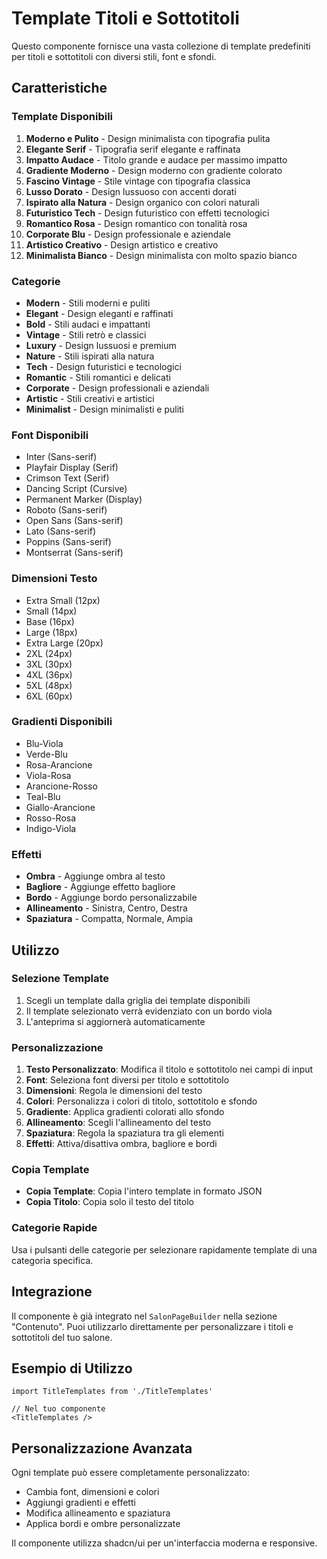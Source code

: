 # Template Titoli e Sottotitoli

Questo componente fornisce una vasta collezione di template predefiniti per titoli e sottotitoli con diversi stili, font e sfondi.

## Caratteristiche

### Template Disponibili

1. **Moderno e Pulito** - Design minimalista con tipografia pulita
2. **Elegante Serif** - Tipografia serif elegante e raffinata
3. **Impatto Audace** - Titolo grande e audace per massimo impatto
4. **Gradiente Moderno** - Design moderno con gradiente colorato
5. **Fascino Vintage** - Stile vintage con tipografia classica
6. **Lusso Dorato** - Design lussuoso con accenti dorati
7. **Ispirato alla Natura** - Design organico con colori naturali
8. **Futuristico Tech** - Design futuristico con effetti tecnologici
9. **Romantico Rosa** - Design romantico con tonalità rosa
10. **Corporate Blu** - Design professionale e aziendale
11. **Artistico Creativo** - Design artistico e creativo
12. **Minimalista Bianco** - Design minimalista con molto spazio bianco

### Categorie

- **Modern** - Stili moderni e puliti
- **Elegant** - Design eleganti e raffinati
- **Bold** - Stili audaci e impattanti
- **Vintage** - Stili retrò e classici
- **Luxury** - Design lussuosi e premium
- **Nature** - Stili ispirati alla natura
- **Tech** - Design futuristici e tecnologici
- **Romantic** - Stili romantici e delicati
- **Corporate** - Design professionali e aziendali
- **Artistic** - Stili creativi e artistici
- **Minimalist** - Design minimalisti e puliti

### Font Disponibili

- Inter (Sans-serif)
- Playfair Display (Serif)
- Crimson Text (Serif)
- Dancing Script (Cursive)
- Permanent Marker (Display)
- Roboto (Sans-serif)
- Open Sans (Sans-serif)
- Lato (Sans-serif)
- Poppins (Sans-serif)
- Montserrat (Sans-serif)

### Dimensioni Testo

- Extra Small (12px)
- Small (14px)
- Base (16px)
- Large (18px)
- Extra Large (20px)
- 2XL (24px)
- 3XL (30px)
- 4XL (36px)
- 5XL (48px)
- 6XL (60px)

### Gradienti Disponibili

- Blu-Viola
- Verde-Blu
- Rosa-Arancione
- Viola-Rosa
- Arancione-Rosso
- Teal-Blu
- Giallo-Arancione
- Rosso-Rosa
- Indigo-Viola

### Effetti

- **Ombra** - Aggiunge ombra al testo
- **Bagliore** - Aggiunge effetto bagliore
- **Bordo** - Aggiunge bordo personalizzabile
- **Allineamento** - Sinistra, Centro, Destra
- **Spaziatura** - Compatta, Normale, Ampia

## Utilizzo

### Selezione Template

1. Scegli un template dalla griglia dei template disponibili
2. Il template selezionato verrà evidenziato con un bordo viola
3. L'anteprima si aggiornerà automaticamente

### Personalizzazione

1. **Testo Personalizzato**: Modifica il titolo e sottotitolo nei campi di input
2. **Font**: Seleziona font diversi per titolo e sottotitolo
3. **Dimensioni**: Regola le dimensioni del testo
4. **Colori**: Personalizza i colori di titolo, sottotitolo e sfondo
5. **Gradiente**: Applica gradienti colorati allo sfondo
6. **Allineamento**: Scegli l'allineamento del testo
7. **Spaziatura**: Regola la spaziatura tra gli elementi
8. **Effetti**: Attiva/disattiva ombra, bagliore e bordi

### Copia Template

- **Copia Template**: Copia l'intero template in formato JSON
- **Copia Titolo**: Copia solo il testo del titolo

### Categorie Rapide

Usa i pulsanti delle categorie per selezionare rapidamente template di una categoria specifica.

## Integrazione

Il componente è già integrato nel `SalonPageBuilder` nella sezione "Contenuto". Puoi utilizzarlo direttamente per personalizzare i titoli e sottotitoli del tuo salone.

## Esempio di Utilizzo

```tsx
import TitleTemplates from './TitleTemplates'

// Nel tuo componente
<TitleTemplates />
```

## Personalizzazione Avanzata

Ogni template può essere completamente personalizzato:

- Cambia font, dimensioni e colori
- Aggiungi gradienti e effetti
- Modifica allineamento e spaziatura
- Applica bordi e ombre personalizzate

Il componente utilizza shadcn/ui per un'interfaccia moderna e responsive.
